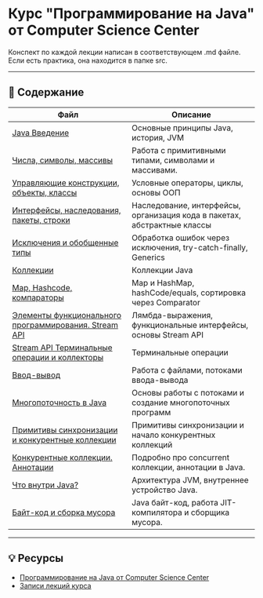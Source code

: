# Курс "Программирование на Java" от Computer Science Center


Конспект по каждой лекции написан в соответствующем .md файле. Если есть практика, она находится в папке src.

---

## 📂 Содержание

| Файл                                                                   | Описание                                                                 |
|------------------------------------------------------------------------|--------------------------------------------------------------------------|
| [Java Введение](./01_lecture/)                                         | Основные принципы Java, история, JVM                                     |
| [Числа, символы, массивы](./02_lecture/)                               | Работа с примитивными типами, символами и массивами.                     |
| [Управляющие конструкции, объекты, классы](./03_lecture/)              | Условные операторы, циклы, основы ООП                                    |
| [Интерфейсы, наследования, пакеты, строки](./04_lecture/)              | Наследование, интерфейсы, организация кода в пакетах, абстрактные классы |
| [Исключения и обобщенные типы](./05_lecture/)                          | Обработка ошибок через исключения, try-catch-finally, Generics           |
| [Коллекции](./06_lecture/)                                             | Коллекции Java                                                           |
| [Map, Hashcode, компараторы](./07_lecture/)                            | Map и HashMap, hashCode/equals, сортировка через Comparator              |
| [Элементы функционального программирования. Stream API](./08_lecture/) | Лямбда-выражения, функциональные интерфейсы, основы Stream API           |
| [Stream API Терминальные операции и коллекторы](./09_lecture/)         | Терминальные операции                                                    |
| [Ввод-вывод](./10_lecture/)                                            | Работа с файлами, потоками ввода-вывода                                  |
| [Многопоточность в Java](./11_lecture/)                                | Основы работы с потоками и создание многопоточных программ               |
| [Примитивы синхронизации и конкурентные коллекции](./12_lecture/)      | Примитивы синхронизации и начало конкурентных коллекций                  |
| [Конкурентные коллекции. Аннотации](./13_lecture/)                     | Подробно про concurrent коллекции, аннотации в Java.                     |
| [Что внутри Java?](./14_lecture/)                                      | Архитектура JVM, внутреннее устройство Java.                             |
| [Байт-код и сборка мусора](./15_lecture/)                              | Java байт-код, работа JIT-компилятора и сборщика мусора.                 |


---

## 💡 Ресурсы

- [Программирование на Java от Computer Science Center](https://compscicenter.ru/courses/java/nsk/2022-spring/)
- [Записи лекций курса](https://www.youtube.com/playlist?list=PLlb7e2G7aSpTCB2OxGlezpgOXwq4xer7Z)
